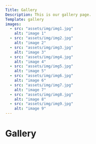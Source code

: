 ```yaml
---
Title: Gallery
Description: This is our gallery page.
Template: gallery
images:
  - src: "assets/img/img1.jpg"
    alt: "image 1"
  - src: "assets/img/img2.jpg"
    alt: "image 2"
  - src: "assets/img/img3.jpg"
    alt: "image 3"
  - src: "assets/img/img4.jpg"
    alt: "image 4"
  - src: "assets/img/img5.jpg"
    alt: "image 5"
  - src: "assets/img/img6.jpg"
    alt: "image 6"
  - src: "assets/img/img7.jpg"
    alt: "image 7"
  - src: "assets/img/img8.jpg"
    alt: "image 8"
  - src: "assets/img/img9.jpg"
    alt: "image 9"
---
```


Gallery
==========================
